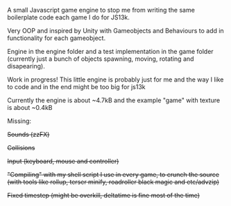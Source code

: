 A small Javascript game engine to stop me from writing the same boilerplate code each game I do for JS13k.

Very OOP and inspired by Unity with Gameobjects and Behaviours to add in functionality for each gameobject.

Engine in the engine folder and a test implementation in the game folder (currently just a bunch of objects spawning, moving, rotating and disapearing).

Work in progress!    This little engine is probably just for me and the way I like to code and in the end might be too big for js13k

Currently the engine is about ~4.7kB and the example "game" with texture is about ~0.4kB

Missing:

~~Sounds (zzFX)~~

~~Collisions~~

~~Input (keyboard, mouse and controller)~~

~~"Compiling" with my shell script I use in every game, to crunch the source (with tools like rollup, terser minify, roadroller black magic and etc/advzip)~~

~~Fixed timestep (might be overkill, deltatime is fine most of the time)~~
